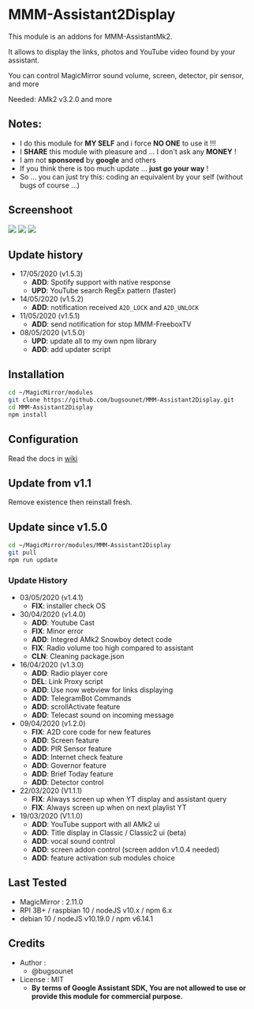 # MMM-Assistant2Display

This module is an addons for MMM-AssistantMk2.

It allows to display the links, photos and YouTube video found by your assistant.

You can control MagicMirror sound volume, screen, detector, pir sensor, and more

Needed: AMk2 v3.2.0 and more

## **Notes**: 
* I do this module for **MY SELF** and i force **NO ONE** to use it !!!
* I **SHARE** this module with pleasure and ... I don't ask any **MONEY** !
* I am not **sponsored** by **google** and others
* If you think there is too much update ... **just go your way** !
* So ... you can just try this: coding an equivalent by your self (without bugs of course ...)

## Screenshoot

 ![](https://raw.githubusercontent.com/bugsounet/MMM-Assistant2Display/dev/screenshoot2.jpeg)
 ![](https://raw.githubusercontent.com/bugsounet/MMM-Assistant2Display/dev/screenshoot1.jpg)
 ![](https://raw.githubusercontent.com/bugsounet/MMM-Assistant2Display/dev/YouTube_Cast.png)

## Update history

 * 17/05/2020 (v1.5.3)
   * **ADD**: Spotify support with native response
   * **UPD**: YouTube search RegEx pattern (faster)
 * 14/05/2020 (v1.5.2)
   * **ADD**: notification received `A2D_LOCK` and `A2D_UNLOCK`
 * 11/05/2020 (v1.5.1)
   * **ADD**: send notification for stop MMM-FreeboxTV
 * 08/05/2020 (v1.5.0)
   * **UPD**: update all to my own npm library
   * **ADD**: add updater script

## Installation

```sh
cd ~/MagicMirror/modules
git clone https://github.com/bugsounet/MMM-Assistant2Display.git
cd MMM-Assistant2Display
npm install
```

## Configuration
Read the docs in [wiki](https://github.com/bugsounet/MMM-Assistant2Display/wiki)

## Update from v1.1
Remove existence then reinstall fresh.

## Update since v1.5.0

```sh
cd ~/MagicMirror/modules/MMM-Assistant2Display
git pull
npm run update
```

### Update History
 * 03/05/2020 (v1.4.1)
   * **FIX**: installer check OS
 * 30/04/2020 (v1.4.0)
   * **ADD**: Youtube Cast
   * **FIX**: Minor error
   * **ADD**: Integred AMk2 Snowboy detect code
   * **FIX**: Radio volume too high compared to assistant
   * **CLN**: Cleaning package.json
 * 16/04/2020 (v1.3.0)
   * **ADD**: Radio player core
   * **DEL**: Link Proxy script
   * **ADD**: Use now webview for links displaying
   * **ADD**: TelegramBot Commands
   * **ADD**: scrollActivate feature
   * **ADD**: Telecast sound on incoming message
 * 09/04/2020 (v1.2.0)
   * **FIX**: A2D core code for new features
   * **ADD**: Screen feature
   * **ADD**: PIR Sensor feature
   * **ADD**: Internet check feature
   * **ADD**: Governor feature
   * **ADD**: Brief Today feature
   * **ADD**: Detector control
 * 22/03/2020 (V1.1.1)
   * **FIX**: Always screen up when YT display and assistant query
   * **FIX**: Always screen up when on next playlist YT
 * 19/03/2020 (V1.1.0)
   * **ADD**: YouTube support with all AMk2 ui
   * **ADD**: Title display in Classic / Classic2 ui (beta)
   * **ADD**: vocal sound control
   * **ADD**: screen addon control (screen addon v1.0.4 needed)
   * **ADD**: feature activation sub modules choice 

## Last Tested
- MagicMirror : 2.11.0
- RPI 3B+ / raspbian 10 / nodeJS v10.x / npm 6.x
- debian 10 / nodeJS v10.19.0 / npm v6.14.1

## Credits
- Author :
  - @bugsounet
- License : MIT
  - **By terms of Google Assistant SDK, You are not allowed to use or provide this module for commercial purpose.**
